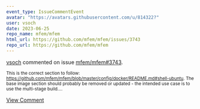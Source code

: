 ```yaml
---
event_type: IssueCommentEvent
avatar: "https://avatars.githubusercontent.com/u/814322?"
user: vsoch
date: 2023-06-25
repo_name: mfem/mfem
html_url: https://github.com/mfem/mfem/issues/3743
repo_url: https://github.com/mfem/mfem
---
```


<a href='https://github.com/vsoch' target='_blank'>vsoch</a> commented on issue <a href='https://github.com/mfem/mfem/issues/3743' target='_blank'>mfem/mfem#3743</a>.

<small>This is the correct section to follow: https://github.com/mfem/mfem/blob/master/config/docker/README.md#shell-ubuntu. The base image section should probably be removed or updated - the intended use case is to use the multi-stage build....</small>

<a href='https://github.com/mfem/mfem/issues/3743' target='_blank'>View Comment</a>